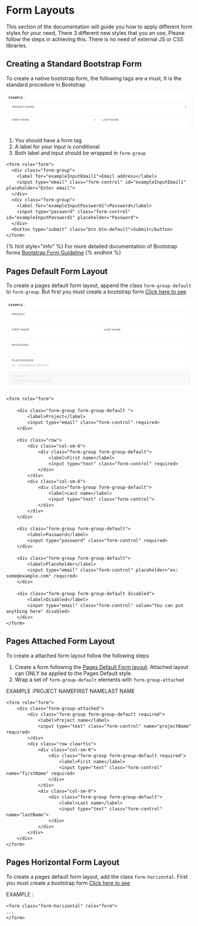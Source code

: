 # Form Layouts

This section of the documentation will guide you how to apply different form styles for your need, There 3 different new styles that you an use, Please follow the steps in achieving this. There is no need of external JS or CSS libraries.

## Creating a Standard Bootstrap Form

To create a native bootstrap form, the following tags are a must, It is the standard procedure in Bootstrap

![](.gitbook/assets/screen-shot-2018-06-04-at-7.10.36-pm%20%281%29.png)

1. You should have a form tag
2. A label for your input is conditional
3. Both label and input should be wrapped in `form-group`

```text
<form role="form">
  <div class="form-group">
    <label for="exampleInputEmail1">Email address</label>
    <input type="email" class="form-control" id="exampleInputEmail1" placeholder="Enter email">
  </div>
  <div class="form-group">
    <label for="exampleInputPassword1">Password</label>
    <input type="password" class="form-control" id="exampleInputPassword1" placeholder="Password">
  </div>
  <button type="submit" class="btn btn-default">Submit</button>
</form>
```

{% hint style="info" %}
For more detailed documentation of Bootstrap forms [ Bootstrap Form Guideline](http://getbootstrap.com/css/#forms)
{% endhint %}

## Pages Default Form Layout

To create a pages default form layout, append the class `form-group-default` to `form-group`. But first you must create a bootstrap form [Click here to see](http://pages.revox.io/dashboard/3.0.0/docs/partials/form_layouts.html#standardbsform)



![](.gitbook/assets/screen-shot-2018-06-04-at-7.10.18-pm.png)

```markup
<form role="form">
    
    <div class="form-group form-group-default ">
        <label>Project</label>
        <input type="email" class="form-control" required>
    </div>

    <div class="row">
        <div class="col-sm-6">
            <div class="form-group form-group-default">
                <label>First name</label>
                <input type="text" class="form-control" required>
            </div>
        </div>
        <div class="col-sm-6">
            <div class="form-group form-group-default">
                <label>Last name</label>
                <input type="text" class="form-control">
            </div>
        </div>
    </div>

    <div class="form-group form-group-default">
        <label>Password</label>
        <input type="password" class="form-control" required>
    </div>

    <div class="form-group form-group-default">
        <label>Placeholder</label>
        <input type="email" class="form-control" placeholder="ex: some@example.com" required>
    </div>

    <div class="form-group form-group-default disabled">
        <label>Disabled</label>
        <input type="email" class="form-control" value="You can put anything here" disabled>
    </div>
</form>
```

## Pages Attached Form Layout

To create a attached form layout follow the following steps

1. Create a form following the [Pages Default Form layout](http://pages.revox.io/dashboard/3.0.0/docs/partials/form_layouts.html#defaultform). Attached layout can ONLY be applied to the Pages Default style.
2. Wrap a set of `form-group-default` elements with `form-group-attached`

EXAMPLE :PROJECT NAMEFIRST NAMELAST NAME

```markup
<form role="form">
    <div class="form-group-attached">
        <div class="form-group form-group-default required">
            <label>Project name</label>
            <input type="text" class="form-control" name="projectName" required>
        </div>
        <div class="row clearfix">
            <div class="col-sm-6">
                <div class="form-group form-group-default required">
                    <label>First name</label>
                    <input type="text" class="form-control" name="firstName" required>
                </div>
            </div>
            <div class="col-sm-6">
                <div class="form-group form-group-default">
                    <label>Last name</label>
                    <input type="text" class="form-control" name="lastName">
                </div>
            </div>
        </div>
    </div>
</form>
```

## Pages Horizontal Form Layout

To create a pages default form layout, add the class `form-horizontal`. First you must create a bootstrap form [Click here to see](http://pages.revox.io/dashboard/3.0.0/docs/partials/form_layouts.html#standardbsform)

EXAMPLE :

```markup
<form class="form-horizontal" role="form">
...
</form>
```

